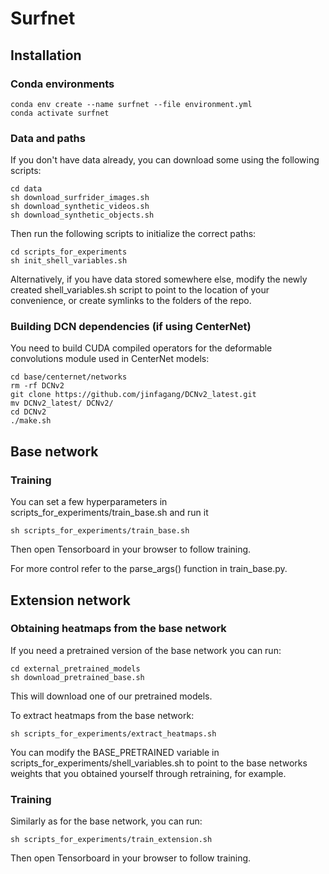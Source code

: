 # Surfnet


## Installation 
### Conda environments

```shell
conda env create --name surfnet --file environment.yml
conda activate surfnet 
```

### Data and paths 
If you don't have data already, you can download some using the following scripts:

```shell
cd data
sh download_surfrider_images.sh
sh download_synthetic_videos.sh
sh download_synthetic_objects.sh
```

Then run the following scripts to initialize the correct paths: 

```shell
cd scripts_for_experiments
sh init_shell_variables.sh
```

Alternatively, if you have data stored somewhere else, modify the newly created shell_variables.sh script to point to the location of your convenience, or create symlinks to the folders of the repo. 

### Building DCN dependencies (if using CenterNet)

You need to build CUDA compiled operators for the deformable convolutions module used in CenterNet models: 
```shell 
cd base/centernet/networks
rm -rf DCNv2
git clone https://github.com/jinfagang/DCNv2_latest.git
mv DCNv2_latest/ DCNv2/ 
cd DCNv2
./make.sh
```


## Base network

### Training 

You can set a few hyperparameters in scripts_for_experiments/train_base.sh and run it 

```shell
sh scripts_for_experiments/train_base.sh
```

Then open Tensorboard in your browser to follow training. 

For more control refer to the parse_args() function in train_base.py. 

## Extension network 

### Obtaining heatmaps from the base network 
If you need a pretrained version of the base network you can run: 

```shell 
cd external_pretrained_models
sh download_pretrained_base.sh 
```
This will download one of our pretrained models. 

To extract heatmaps from the base network: 

```shell 
sh scripts_for_experiments/extract_heatmaps.sh
``` 

You can modify the BASE_PRETRAINED variable in scripts_for_experiments/shell_variables.sh to point to the base networks weights that you obtained yourself through retraining, for example.
 
 
 ### Training 
 
Similarly as for the base network, you can run:

```shell
sh scripts_for_experiments/train_extension.sh
```

Then open Tensorboard in your browser to follow training.
